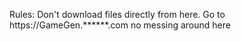 Rules:
Don't download files directly from here. Go to https://GameGen.******.com
no messing around here
